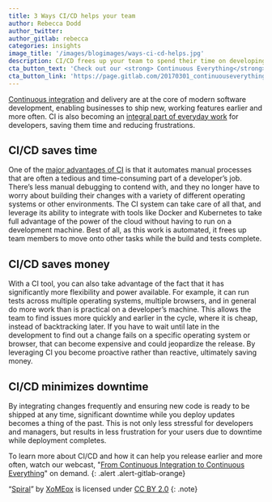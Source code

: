 ```yaml
---
title: 3 Ways CI/CD helps your team
author: Rebecca Dodd
author_twitter:
author_gitlab: rebecca
categories: insights
image_title: '/images/blogimages/ways-ci-cd-helps.jpg'
description: CI/CD frees up your team to spend their time on developing features customers want.
cta_button_text: 'Check out our <strong> Continuous Everything</strong> webcast!'
cta_button_link: 'https://page.gitlab.com/20170301_continuouseverything.html'
---
```


[Continuous integration](/features/continuous-integration/) and delivery are at the core of modern software development, enabling businesses to ship new, working features earlier and more often. CI is also becoming an [integral part of everyday work](/blog/2017/02/22/ci-integral-to-everyday-work/) for developers, saving them time and reducing frustrations.

<!-- more -->

## CI/CD saves time

One of the [major advantages of CI](/topics/ci-cd/benefits-continuous-integration/) is that it automates manual processes that are often a tedious and time-consuming part of a developer’s job. There’s less manual debugging to contend with, and they no longer have to worry about building their changes with a variety of different operating systems or other environments. The CI system can take care of all that, and leverage its ability to integrate with tools like Docker and Kubernetes to take full advantage of the power of the cloud without having to run on a development machine. Best of all, as this work is automated, it frees up team members to move onto other tasks while the build and tests complete.

## CI/CD saves money

With a CI tool, you can also take advantage of the fact that it has significantly more flexibility and power available. For example, it can run tests across multiple operating systems, multiple browsers, and in general do more work than is practical on a developer’s machine. This allows the team to find issues more quickly and earlier in the cycle, where it is cheap, instead of backtracking later. If you have to wait until late in the development to find out a change fails on a specific operating system or browser, that can become expensive and could jeopardize the release. By leveraging CI you become proactive rather than reactive, ultimately saving money.

## CI/CD minimizes downtime

By integrating changes frequently and ensuring new code is ready to be shipped at any time, significant downtime while you deploy updates becomes a thing of the past. This is not only less stressful for developers and managers, but results in less frustration for your users due to downtime while deployment completes.

To learn more about CI/CD and how it can help you release earlier and more often, watch our webcast, "[From Continuous Integration to Continuous Everything](https://page.gitlab.com/20170301_continuouseverything.html)" on demand.
{: .alert .alert-gitlab-orange}

“[Spiral](https://www.flickr.com/photos/xmex/32568053662/)” by [XoMEox](https://www.flickr.com/photos/xmex/) is licensed under [CC BY 2.0](https://creativecommons.org/licenses/by/2.0/)
{: .note}
